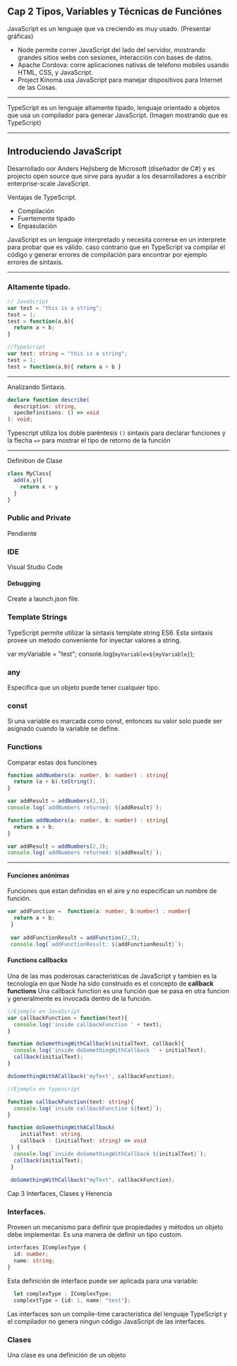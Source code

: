 
## Cap 2 Tipos, Variables y Técnicas de Funciónes
JavaScript es un lenguaje que va creciendo es muy usado. (Presentar gráficas)
* Node permite correr JavaScript del lado del servidor, mostrando grandes sitios webs con sesiones, interacción con bases de datos.
* Apache Cordova: corre aplicaciones nativas de telefono mobiles usando HTML, CSS, y JavaScript.
* Project Kinoma usa JavaScript para manejar dispositivos para Internet de las Cosas.
___

TypeScript es un lenguaje altamente tipado, lenguaje orientado a objetos que usa un compilador para generar JavaScript.
(Imagen mostrando que es TypeScript)
___
## Introduciendo JavaScript
Desarrollado oor Anders Hejlsberg de Microsoft (diseñador de C#) y es projecto open source que sirve para ayudar a los desarrolladores a escribir enterprise-scale JavaScript.

Ventajas de TypeScript.
* Compilación
* Fuertemente tipado
* Enpasulación

JavaScript es un lenguaje interpretado y necesita correrse en un interprete para probar que es válido. caso contrario que en TypeScript 
va compilar el código y generar errores de compilación para encontrar por ejemplo errores de sintaxis.
___

### Altamente tipado.
```javascript
// JavaScript
var test = "this is a string";
test = 1;
test = function(a,b){
  return a + b;
}
```

```typescript
//TypeScript
var test: string = "this is a string";
test = 1;
test = function(a,b){ return a + b }
```

___

Analizando Sintaxis.
```typescript
declare function describe(
  description: string,
  specDefinitions: () => void
): void;
```
Typescript utiliza los doble paréntesis `()` sintaxis para declarar funciones y la flecha `=>` para mostrar el tipo de retorno
de la función

___

Definition de Clase
```typescript
class MyClass{
  add(x,y){
    return x + y
  }
}
```

### Public and Private 
Pendiente



### IDE
Visual Studio Code
#### Debugging
Create a launch.json file.

### Template Strings
TypeScript permite utilizar la sintaxis template string ES6. Esta sintaxis provee un metodo conveniente for inyectar valores a string.

var myVariable = "test";
console.log(`myVariable=${myVariable}`);

### any
Especifica que un objeto puede tener cualquier tipo.

### const
Si una variable es marcada como const, entonces su valor solo puede ser asignado cuando la variable se define.


### Functions

Comparar estas dos funciones 
```typescript
function addNumbers(a: number, b: number) : string{
  return (a + b).toString();
}

var addResult = addNumbers(2,3);
console.log(`addNumbers returned: ${addResult}`);
```

```typescript
function addNumbers(a: number, b: number) : string{
  return a + b;
}

var addResult = addNumbers(2,3);
console.log(`addNumbers returned: ${addResult}`);
```
___
#### Funciones anónimas
Funciones que estan definidas en el aire y no especifican un nombre de función.
```typescript
var addFunction =  function(a: number, b:number) : number{
  return a + b;
 }
 
 var addFunctionResult = addFunction(2,3);
 console.log(`addFunctionResult: ${addFunctionResult}`);

```

#### Functions callbacks
Una de las mas poderosas características de JavaScript y tambien es la tecnología en que Node ha sido construido es el concepto de 
**callback functions**
Una callback function es una función que se pasa en otra funcion y generalmente es invocada dentro de la función.

```typescript
//Ejemplo en JavaScript
var callbackFunction = function(text){
  console.log('inside callbackFunction ' + text);
}

function doSomethingWithCallback(initialText, callback){
  console.log('inside doSomethingWithCallback ' + initialText);
  callback(initialText);
}

doSomethingWithACallback('myText', callbackFunction);

```

```typescript
//Ejemplo en typescript

function callbackFunction(text: string){
  console.log(`inside callbackFunction ${text}`);
}

function doSomethingWithACallback(
    initialText: string,
    callback : (initialText: string) => void
 ) {
  console.log(`inside doSomethingWithCallback ${initialText}`);
  callback(initialText);
 }
 
 doSomethingWithCallback("myText", callbackFunction);
```

Cap 3 Interfaces, Clases y Herencia

### Interfaces.
Proveen un mecanismo para definir que propiedades y métodos un objeto debe implementar. 
Es una manera de definir un tipo custom.

```typescript
interfaces IComplexType {
  id: number;
  name: string;
}

```
Esta definición de interface puede ser aplicada para una variable:

```typescript
  let complexType : IComplexType;
  complextType = {id: 1, name: "test"};
```

Las interfaces son un compile-time caracteristica del lenguaje TypeScript y el compilador no genera ningun código
JavaScript de las interfaces.

### Clases
Una clase es una definición de un objeto



